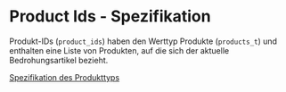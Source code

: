 # Product Ids - Spezifikation

Produkt-IDs (`product_ids`) haben den Werttyp Produkte (`products_t`) und enthalten eine Liste von Produkten, auf die sich der aktuelle Bedrohungsartikel bezieht.

[Spezifikation des Produkttyps](types/products-spec.de.md)
